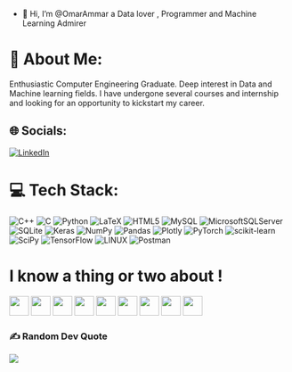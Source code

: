 - 👋 Hi, I’m @OmarAmmar a Data lover , Programmer and Machine Learning Admirer
              
# 💫 About Me:
Enthusiastic Computer Engineering Graduate. Deep interest in Data and Machine learning fields. I have undergone several courses and internship and looking for an opportunity to kickstart my career.


## 🌐 Socials:
[![LinkedIn](https://img.shields.io/badge/LinkedIn-%230077B5.svg?logo=linkedin&logoColor=white)](https://www.linkedin.com/in/omarrammar/) 

# 💻 Tech Stack:
![C++](https://img.shields.io/badge/c++-%2300599C.svg?style=for-the-badge&logo=c%2B%2B&logoColor=white) ![C](https://img.shields.io/badge/c-%2300599C.svg?style=for-the-badge&logo=c&logoColor=white) ![Python](https://img.shields.io/badge/python-3670A0?style=for-the-badge&logo=python&logoColor=ffdd54) ![LaTeX](https://img.shields.io/badge/latex-%23008080.svg?style=for-the-badge&logo=latex&logoColor=white) ![HTML5](https://img.shields.io/badge/html5-%23E34F26.svg?style=for-the-badge&logo=html5&logoColor=white) ![MySQL](https://img.shields.io/badge/mysql-%2300f.svg?style=for-the-badge&logo=mysql&logoColor=white) ![MicrosoftSQLServer](https://img.shields.io/badge/Microsoft%20SQL%20Sever-CC2927?style=for-the-badge&logo=microsoft%20sql%20server&logoColor=white) ![SQLite](https://img.shields.io/badge/sqlite-%2307405e.svg?style=for-the-badge&logo=sqlite&logoColor=white) ![Keras](https://img.shields.io/badge/Keras-%23D00000.svg?style=for-the-badge&logo=Keras&logoColor=white) ![NumPy](https://img.shields.io/badge/numpy-%23013243.svg?style=for-the-badge&logo=numpy&logoColor=white) ![Pandas](https://img.shields.io/badge/pandas-%23150458.svg?style=for-the-badge&logo=pandas&logoColor=white) ![Plotly](https://img.shields.io/badge/Plotly-%233F4F75.svg?style=for-the-badge&logo=plotly&logoColor=white) ![PyTorch](https://img.shields.io/badge/PyTorch-%23EE4C2C.svg?style=for-the-badge&logo=PyTorch&logoColor=white) ![scikit-learn](https://img.shields.io/badge/scikit--learn-%23F7931E.svg?style=for-the-badge&logo=scikit-learn&logoColor=white) ![SciPy](https://img.shields.io/badge/SciPy-%230C55A5.svg?style=for-the-badge&logo=scipy&logoColor=%white) ![TensorFlow](https://img.shields.io/badge/TensorFlow-%23FF6F00.svg?style=for-the-badge&logo=TensorFlow&logoColor=white) ![LINUX](https://img.shields.io/badge/Linux-FCC624?style=for-the-badge&logo=linux&logoColor=black) 
![Postman](https://img.shields.io/badge/Postman-FF6C37?style=for-the-badge&logo=postman&logoColor=white)

# I know a thing or two about !
<p>
<img src="https://cdn.jsdelivr.net/gh/devicons/devicon/icons/css3/css3-original.svg" width = "35" height = "35"/>
<img src="https://cdn.jsdelivr.net/gh/devicons/devicon/icons/dart/dart-original-wordmark.svg"width = "35" height = "35" />
<img src="https://cdn.jsdelivr.net/gh/devicons/devicon/icons/flutter/flutter-original.svg" width = "35" height = "35"/>
<img src="https://cdn.jsdelivr.net/gh/devicons/devicon/icons/haskell/haskell-original.svg"width = "35" height = "35" />
<img src="https://cdn.jsdelivr.net/gh/devicons/devicon/icons/html5/html5-original.svg"width = "35" height = "35" />
<img src="https://cdn.jsdelivr.net/gh/devicons/devicon/icons/javascript/javascript-original.svg"width = "35" height = "35" />
<img src="https://cdn.jsdelivr.net/gh/devicons/devicon/icons/matlab/matlab-original.svg" width = "35" height = "35"/>
<img src="https://cdn.jsdelivr.net/gh/devicons/devicon/icons/react/react-original.svg" width = "35" height = "35"/>
<img src="https://cdn.jsdelivr.net/gh/devicons/devicon/icons/unity/unity-original.svg" width = "35" height = "35"/>
</p>            


### ✍️ Random Dev Quote
![](https://quotes-github-readme.vercel.app/api?type=horizontal&theme=radical)


<!---
OmarAmmar/OmarAmmar is a ✨ special ✨ repository because its `README.md` (this file) appears on your GitHub profile.
You can click the Preview link to take a look at your changes.
--->
